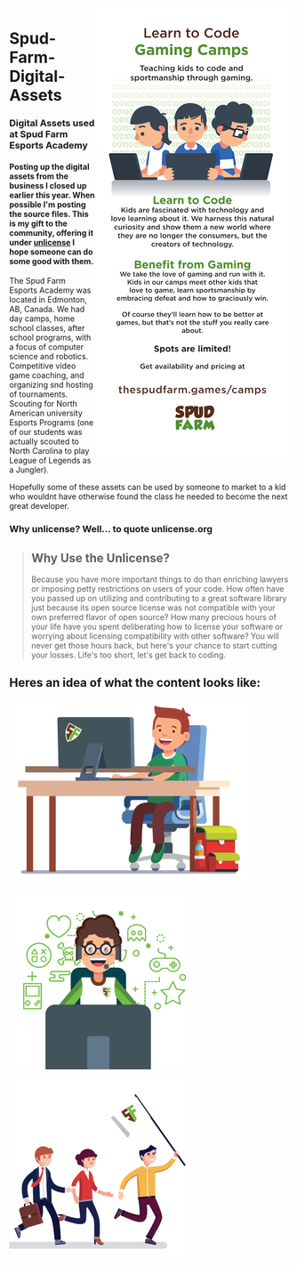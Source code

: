 <img align="right" src="banner02.png"/>

# Spud-Farm-Digital-Assets

### Digital Assets used at Spud Farm Esports Academy 

#### Posting up the digital assets from the business I closed up earlier this year. When possible I'm posting the source files. This is my gift to the community, offering it under **[unlicense](http://unlicense.org)** I hope someone can do some good with them.

The Spud Farm Esports Academy was located in Edmonton, AB, Canada. We had day camps, home school classes, after school programs, with a focus of computer science and robotics. Competitive video game coaching, and organizing snd hosting of tournaments. Scouting for North American university Esports Programs (one of our students was actually scouted to North Carolina to play League of Legends as a Jungler). 

Hopefully some of these assets can be used by someone to market to a kid who wouldnt have otherwise found the class he needed to become the next great developer.

### **Why unlicense?** Well... to quote unlicense.org

> ## Why Use the Unlicense?
> Because you have more important things to do than enriching lawyers or imposing petty restrictions on users of your code. How often have you passed up on utilizing and contributing to a great software library just because its open source license was not compatible with your own preferred flavor of open source? How many precious hours of your life have you spent deliberating how to license your software or worrying about licensing compatibility with other software? You will never get those hours back, but here's your chance to start cutting your losses. Life's too short, let's get back to coding.

## Heres an idea of what the content looks like:

![Kid in Chair](KidChair.png)

![Kid Coder](Leagues.png)

![Party](Party.png)
